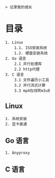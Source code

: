     > 记录我的成长

# 目录
    1. Linux
        1.1. ISO安装系统 
        1.2. 硬盘安装系统
    2. Go 语言
        2.1 并行处理库
        2.2 http代理
    3. C 语言
        3.1 文件遍历小工具
        3.2 并行流式计算
        3.3 mp4在线转m3u8

## Linux

    1. 系统安装
    2. 显卡直通

## Go 语言
    1. Anyproxy

## C 语言

